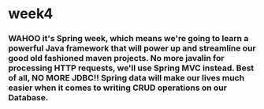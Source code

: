 # week4

### WAHOO it's Spring week, which means we're going to learn a powerful Java framework that will power up and streamline our good old fashioned maven projects. No more javalin for processing HTTP requests, we'll use Spring MVC instead. Best of all, NO MORE JDBC!! Spring data will make our lives much easier when it comes to writing CRUD operations on our Database. 
